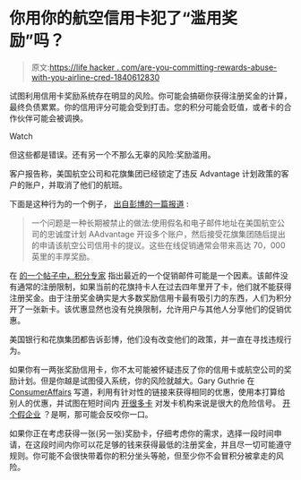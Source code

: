 # 你用你的航空信用卡犯了“滥用奖励”吗？

> 原文:[https://life hacker . com/are-you-committing-rewards-abuse-with-you-airline-cred-1840612830](https://lifehacker.com/are-you-committing-rewards-abuse-with-your-airline-cred-1840612830)

试图利用信用卡奖励系统存在明显的风险。你可能会搞砸你获得注册奖金的计算，最终负债累累。你的信用评分可能会受到打击。您的积分可能会贬值，或者卡的合作伙伴可能会被调换。

Watch

但这些都是错误。还有另一个不那么无辜的风险:奖励滥用。

客户报告称，美国航空公司和花旗集团已经锁定了违反 Advantage 计划政策的客户的账户，并取消了他们的航班。

下面是这种行为的一个例子， [出自彭博的一篇报道](https://www.bloomberg.com/news/articles/2019-12-20/citi-american-air-cancel-trips-seize-points-for-rewards-abuse) :

> 一个问题是一种长期被禁止的做法:使用假名和电子邮件地址在美国航空公司的忠诚度计划 AAdvantage 开设多个账户，然后接受花旗集团随后提出的申请该航空公司信用卡的提议。这些在线促销通常会带来高达 70，000 英里的丰厚奖励。

在 [的一个帖子中，积分专家](https://thepointsguy.com/news/aadvantage-shutdowns-credit-card-mailers/) 指出最近的一个促销邮件可能是一个因素。该邮件没有通常的注册限制，如果当前的花旗持卡人在过去四年里开了卡，他们就不能获得注册奖金。由于注册奖金确实是大多数奖励信用卡最有吸引力的东西，人们为积分开了一张新卡。该优惠显然也没有兑换限制，允许用户与其他人分享他们的促销优惠。

美国银行和花旗集团都告诉彭博，他们没有改变他们的政策，并一直在寻找违规行为。

如果你有一两张奖励信用卡，你不太可能被怀疑违反了你的信用卡或航空公司的奖励计划。但是你越是试图侵入系统，你的风险就越大。Gary Guthrie 在 [ConsumerAffairs](https://www.consumeraffairs.com/news/trying-to-game-a-rewards-credit-card-program-could-get-your-account-shut-down-121619.html) 写道，利用有针对性的链接来获得相同的优惠，使用本打算给别人的优惠，并试图在短时间内 [开很多卡](https://twocents.lifehacker.com/beware-the-5-24-rule-if-you-re-a-credit-card-churner-1787299573#_ga=2.101991745.1940609698.1508884958-1268082208.1431441811) 对发卡机构来说是很大的危险信号。 [开个假企业](https://lifehacker.com/how-to-churn-credit-cards-without-getting-penalized-1839469185) ？是啊，那可能会反咬你一口。

如果你正在考虑获得一张(另一张)奖励卡，仔细考虑你的需求，选择一段时间申请，在这段时间内你可以花足够的钱来获得最低的注册奖金，并且尽一切可能遵守规则。你可能不会很快带着你的积分坐头等舱，但至少你不会冒积分被拿走的风险。